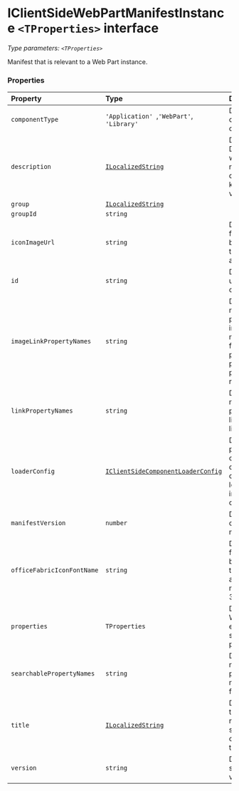 # IClientSideWebPartManifestInstance `<TProperties>` interface



_Type parameters: `<TProperties>`_

Manifest that is relevant to a Web Part instance. 





### Properties

| Property	   | Type	| Description|
|:-------------|:-------|:-----------|
|`componentType`      | `'Application' `,` 'WebPart' `,` 'Library'` | Definition: Type of client side component |
|`description`      | [`ILocalizedString`](ilocalizedstring.md) | Definition: Description of the web part represented as a dictionary of locale keys to description values |
|`group`      | [`ILocalizedString`](ilocalizedstring.md) |  |
|`groupId`      | `string` |  |
|`iconImageUrl`      | `string` | Definition: The icon for the WebPart,to be displayed in the toolbox,represented an image URL |
|`id`      | `string` | Definition: A universally unique component id |
|`imageLinkPropertyNames`      | `string` | Definition: List of names of Web Part properties that are image sources and need to be link fixed up  and potentially preloaded for performance reasons |
|`linkPropertyNames`      | `string` | Definition: List of names of Web Part properties that are links and need to be link fixed up |
|`loaderConfig`      | [`IClientSideComponentLoaderConfig`](iclientsidecomponentloaderconfig.md) | Definition: This portion of the configuration describes how the component is to be loaded and initialized by a  client |
|`manifestVersion`      | `number` | Definition: Version of the component manifest schema |
|`officeFabricIconFontName`      | `string` | Definition: The icon for the Web Part,to be displayed in the toolbox,represented as a character name in the  Office 365 icon font file |
|`properties`      | `TProperties` | Definition: every Web Part is expected to have some custom properties |
|`searchablePropertyNames`      | `string` | Definition: List of names of Web Part properties that need to be indexed for search |
|`title`      | [`ILocalizedString`](ilocalizedstring.md) | Definition: Title of the web part represented as a single a dictionary of locale keys to title values |
|`version`      | `string` | Definition: Client side component version |




